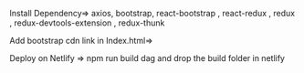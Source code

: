 Install Dependency=>
axios, bootstrap, react-bootstrap , react-redux , redux , redux-devtools-extension , redux-thunk

Add bootstrap cdn link in Index.html=>  <link
  rel="stylesheet"
  href="https://cdn.jsdelivr.net/npm/bootstrap@5.1.3/dist/css/bootstrap.min.css"
  integrity="sha384-1BmE4kWBq78iYhFldvKuhfTAU6auU8tT94WrHftjDbrCEXSU1oBoqyl2QvZ6jIW3"
  crossorigin="anonymous"
/>


Deploy on Netlify =>
npm run build
dag and drop the build folder in netlify 
